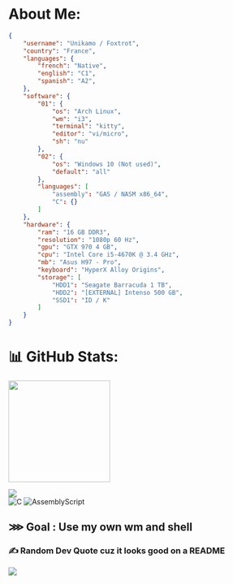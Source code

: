 # About Me:
```json
{
    "username": "Unikamo / Foxtrot",
    "country": "France",
    "languages": {
        "french": "Native",
        "english": "C1",
        "spanish": "A2",
    },
    "software": {
        "01": {
            "os": "Arch Linux",
            "wm": "i3",
            "terminal": "kitty",
            "editor": "vi/micro",
            "sh": "nu"
        },
        "02": {
            "os": "Windows 10 (Not used)",
            "default": "all"
        },
        "languages": [
            "assembly": "GAS / NASM x86_64",
            "C": {}
        ]
    },
    "hardware": {
        "ram": "16 GB DDR3",
        "resolution": "1080p 60 Hz",
        "gpu": "GTX 970 4 GB",
        "cpu": "Intel Core i5-4670K @ 3.4 GHz",
        "mb": "Asus H97 - Pro",
        "keyboard": "HyperX Alloy Origins",
        "storage": [
            "HDD1": "Seagate Barracuda 1 TB",
            "HDD2": "[EXTERNAL] Intenso 500 GB",
            "SSD1": "ID / K"
        ]
    }
}

```
# 📊 GitHub Stats:

<p float="left">
  <img height=200 align="center" src="https://github-readme-stats.vercel.app/api?username=Unikamo&theme=nord&hide_border=false&include_all_comits=true&count_private=false" />
</p>

![](https://github-readme-stats.vercel.app/api/top-langs/?username=Unikamo&theme=nord&hide_border=false&include_all_commits=true&count_private=false&lang_count=5)
<br>
![C](https://img.shields.io/badge/c-%2300599C.svg?style=for-the-badge&logo=c&logoColor=white) ![AssemblyScript](https://img.shields.io/badge/assembly%20script-%23000000.svg?style=for-the-badge&logo=assemblyscript&logoColor=white)

## ⋙ Goal : Use my own wm and shell


### ✍️ Random Dev Quote cuz it looks good on a README
![](https://quotes-github-readme.vercel.app/api?type=horizontal&theme=tokyonight)

